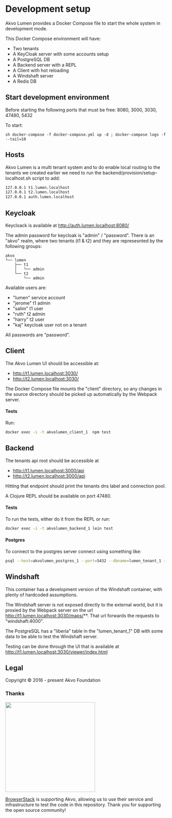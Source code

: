 # Development setup

Akvo Lumen provides a Docker Compose file to start the whole system in development mode.

This Docker Compose environment will have:

- Two tenants
- A KeyCloak server with some accounts setup
- A PostgreSQL DB
- A Backend server with a REPL
- A Client with hot reloading
- A Windshaft server
- A Redis DB

## Start development environment

Before starting the following ports that must be free: 8080, 3000, 3030, 47480, 5432

To start:

``sh
docker-compose -f docker-compose.yml up -d ; docker-compose logs -f --tail=10
``

## Hosts
Akvo Lumen is a multi tenant system and to do enable local routing to the tenants we
created earlier we need to run the backend/provision/setup-localhost.sh script to add:

``` sh
127.0.0.1 t1.lumen.localhost
127.0.0.1 t2.lumen.localhost
127.0.0.1 auth.lumen.localhost
```

## Keycloak

Keycloack is available at http://auth.lumen.localhost:8080/

The admin password for keycloak is "admin" / "password". There is an "akvo" realm, where two tenants (t1 & t2) and they are represesnted by the following groups:

```
akvo
└── lumen
    ├── t1
    │   └── admin
    └── t2
        └── admin
```

Available users are:

- "lumen" service account
- "jerome" t1 admin
- "salim" t1 user
- "ruth" t2 admin
- "harry" t2 user
- "kaj" keycloak user not on a tenant

All passwords are "password".

## Client

The Akvo Lumen UI should be accessible at:

 - http://t1.lumen.localhost:3030/
 - http://t2.lumen.localhost:3030/

The Docker Compose file mounts the "client" directory, so any changes in the source directory should 
be picked up automatically by the Webpack server.


#### Tests

Run:

```sh
docker exec -i -t akvolumen_client_1  npm test
```

## Backend

The tenants api root should be accessible at
 - http://t1.lumen.localhost:3000/api
 - http://t2.lumen.localhost:3000/api

Hitting that endpoint should print the tenants dns label and connection pool.

A Clojure REPL should be available on port 47480.

#### Tests

To run the tests, either do it from the REPL or run:

```sh
docker exec -i -t akvolumen_backend_1 lein test
```

#### Postgres

To connect to the postgres server connect using something like:
```sh
psql --host=akvolumen_postgres_1 --port=5432 --dbname=lumen_tenant_1 --username=lumen --password
```

## Windshaft

This container has a development version of the Windshaft container, with plenty of hardcoded assumptions.

The Windshaft server is not exposed directly to the external world, but it is proxied by the Webpack server 
on the url http://t1.lumen.localhost:3030/maps/**. That url forwards the requests to "windshaft:4000".

The PostgreSQL has a "liberia" table in the "lumen_tenant_1" DB with some data to be able to test the Windshaft server.

Testing can be done through the UI that is available at http://t1.lumen.localhost:3030/viewer/index.html

## Legal
Copyright © 2016 - present Akvo Foundation


### Thanks
<img src="http://www.browserstack.com/images/layout/browserstack-logo-600x315.png" width="280"/>

[BrowserStack](http://www.browserstack.com) is supporting Akvo, allowing us to use their service and infrastructure to test the code in this repository. Thank you for supporting the open source community!
